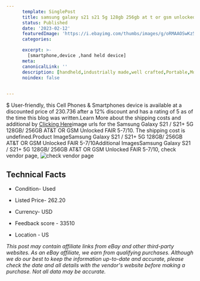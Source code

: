 ```yaml
---
      template: SinglePost
      title: samsung galaxy s21 s21 5g 128gb 256gb at t or gsm unlocked fair 5 7 10
      status: Published
      date: '2023-02-12'
      featuredImage: 'https://i.ebayimg.com/thumbs/images/g/oRMAAOSwKz5i6pyJ/s-l225.jpg'
      categories: 

      excerpt: >-
        [smartphone,device ,hand held device]
      meta:
      canonicalLink: ''
      description: [handheld,industrially made,well crafted,Portable,Mobile,Compact,Convenient,Lightweight,Maneuverable,Man-portable,Miniature,Carriable,Hand-held,Light,Holdable,Transportable,Mobile device,Pocket-sized,On-the-go,Wireless,Cordless,Compact size,Convenient size, smartphone,device ,hand held device]
      noindex: false

        
---
```

$
    User-friendly, this Cell Phones & Smartphones device is available at a discounted price of 230.736 after a 12% discount and has a rating of 5 as of the time this blog was written.Learn More about the shipping costs and additional by [Clicking Here](https://www.ebay.com/itm/275435730294?hash=item40213fb576%3Ag%3AoRMAAOSwKz5i6pyJ&mkevt=1&mkcid=1&mkrid=711-53200-19255-0&campid=%253CePNCampaignId%253E&customid=%253CreferenceId%253E&toolid=10049)image urls for the Samsung Galaxy S21 / S21+ 5G 128GB/ 256GB AT&T OR GSM Unlocked FAIR 5-7/10. The shipping cost is undefined.Product ImageSamsung Galaxy S21 / S21+ 5G 128GB/ 256GB AT&T OR GSM Unlocked FAIR 5-7/10Additional ImagesSamsung Galaxy S21 / S21+ 5G 128GB/ 256GB AT&T OR GSM Unlocked FAIR 5-7/10, check vendor page, ![check vendor page](https://origin-galleryplus.ebayimg.com/ws/web/275435730294_2_0_1/225x225.jpg,https://origin-galleryplus.ebayimg.com/ws/web/275435730294_3_0_1/225x225.jpg,https://origin-galleryplus.ebayimg.com/ws/web/275435730294_4_0_1/225x225.jpg,https://origin-galleryplus.ebayimg.com/ws/web/275435730294_5_0_1/225x225.jpg,https://origin-galleryplus.ebayimg.com/ws/web/275435730294_6_0_1/225x225.jpg,https://origin-galleryplus.ebayimg.com/ws/web/275435730294_7_0_1/225x225.jpg,https://origin-galleryplus.ebayimg.com/ws/web/275435730294_8_0_1/225x225.jpg)
    
    

 ## Technical Facts 



     
      

 - Condition- Used 


      

 - Listed Price- 262.20 


      

 - Currency- USD 


      

 - Feedback score - 33510 


      

 - Location - US 


      
      

 *_This post may contain affiliate links from eBay and other third-party websites. As an eBay affiliate, we earn from qualifying purchases. Although we do our best to keep the information up-to-date and accurate, please check the date and all details with the vendor's website before making a purchase. Not all data may be accurate._*



    
    
    
    
    